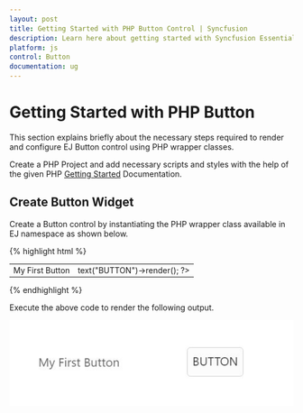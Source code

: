 ```yaml
---
layout: post
title: Getting Started with PHP Button Control | Syncfusion
description: Learn here about getting started with Syncfusion Essential PHP Button Control, its elements, and more.
platform: js
control: Button
documentation: ug
---
```


# Getting Started with PHP Button

This section explains briefly about the necessary steps required to render and configure EJ Button control using PHP wrapper classes.

Create a PHP Project and add necessary scripts and styles with the help of the given PHP [Getting Started](https://help.syncfusion.com/php/getting-started) Documentation.


## Create Button Widget

Create a Button control by instantiating the PHP wrapper class available in EJ namespace as shown below.

{% highlight html %}

<table>
    <tr>
        <td >My First Button</td>
        <td>
            <?php
            $button =  new EJ\Button("myButton");
            echo $button ->text("BUTTON")->render();
            ?>
        </td>
    </tr>
</table>

{% endhighlight %}

Execute the above code to render the following output.

![Create Button Widget in PHP](/php/Button/Getting-Started_images/Getting-Started_img1.JPG)
